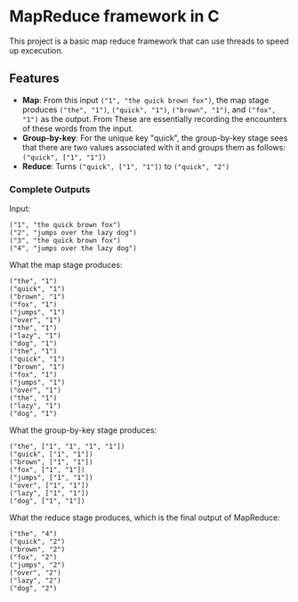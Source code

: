 # MapReduce framework in C

This project is a basic map reduce framework that can use threads to speed up excecution.
## Features

- **Map**: From this input `("1", "the quick brown fox")`, the map stage produces `("the", "1")`, `("quick", "1")`, `("brown", "1")`, and `("fox", "1")` as the output. From These are essentially recording the encounters of these words from the input.
- **Group-by-key**: For the unique key "quick", the group-by-key stage sees that there are two values associated with it and groups them as follows: `("quick", ["1", "1"])`
- **Reduce**: Turns `("quick", ["1", "1"])` to `("quick", "2")`

### Complete Outputs

Input:
```
("1", "the quick brown fox")
("2", "jumps over the lazy dog")
("3", "the quick brown fox")
("4", "jumps over the lazy dog")
```

What the map stage produces:
```
("the", "1")
("quick", "1")
("brown", "1")
("fox", "1")
("jumps", "1")
("over", "1")
("the", "1")
("lazy", "1")
("dog", "1")
("the", "1")
("quick", "1")
("brown", "1")
("fox", "1")
("jumps", "1")
("over", "1")
("the", "1")
("lazy", "1")
("dog", "1")
```

What the group-by-key stage produces:
```
("the", ["1", "1", "1", "1"])
("quick", ["1", "1"])
("brown", ["1", "1"])
("fox", ["1", "1"])
("jumps", ["1", "1"])
("over", ["1", "1"])
("lazy", ["1", "1"])
("dog", ["1", "1"])
```

What the reduce stage produces, which is the final output of MapReduce:
```
("the", "4")
("quick", "2")
("brown", "2")
("fox", "2")
("jumps", "2")
("over", "2")
("lazy", "2")
("dog", "2")
```









